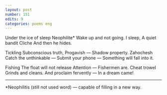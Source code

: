 ```yaml
---
layout: post
number: 151
edits: 9
categories: poems eng
---
```


Under the ice of sleep 
Neophilite*
Wake up and not going. 
I sleep,
A quiet bandit 
Cliche 
And then he hides.
 
Tickling 
Subconscious truth, 
Progavish —
Shadow property.
Zahochesh
Catch the unthinkable —
Submit your phone —
Something will fall into it.
 
Fishing 
The float will not release 
Attention — 
Fishermen are. 
Cheat trowel 
Grinds and cleans.
And proclaim fervently —
In a dream came! 
____________
*Neophilitis (still not used word) — capable of filling in a new way.
